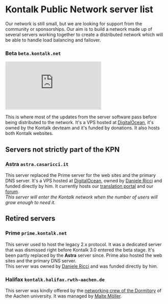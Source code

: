 Kontalk Public Network server list
==================================

Our network is still small, but we are looking for support from the community or sponsorships. Our aim is to build a network made up of several servers working together to create a distributed network which will be able to handle load balancing and failover.

### Beta `beta.kontalk.net`
[![xmpp.net score](https://xmpp.net/badge.php?domain=beta.kontalk.net)](https://xmpp.net/result.php?domain=beta.kontalk.net&type=client)

This is where most of the updates from the server software pass before being distributed to the network. It's a VPS hosted at [DigitalOcean](https://digitalocean.com/), it's owned by the Kontalk devteam and it's funded by donations. It also hosts both Kontalk websites.

## Servers not strictly part of the KPN

### Astra `astra.casaricci.it`
This server replaced the Prime server for the web sites and the primary DNS server. It's a VPS hosted at [DigitalOcean](https://digitalocean.com/), owned by [Daniele Ricci](https://github.com/daniele-athome) and funded directly by him. It currently hosts our [translation portal](https://translate.kontalk.org/) and our [forum](https://forum.kontalk.org/).  
*This server will enter the Kontalk network when the number of users will grow enough to need it.*

## Retired servers ##

### Prime `prime.kontalk.net`
This server used to host the legacy 2.x protocol. It was a dedicated server that was dismissed right before Kontalk 3.0 entered the beta stage. It's been partly replaced by the **Astra** server since.
Prime also hosted the web sites and the primary DNS server.  
This server was owned by [Daniele Ricci](https://github.com/mmalte) and was funded directly by him.

### Halifax `kontalk.halifax.rwth-aachen.de`

This server was kindly offered by the [networking crew of the Dormitory](https://www.halifax.rwth-aachen.de/) of the Aachen university. It was managed by [Malte Möller](https://github.com/mmalte).
